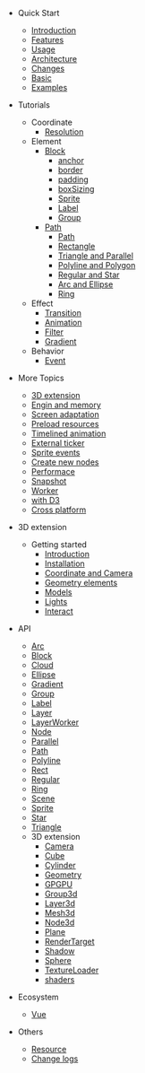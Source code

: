 * Quick Start
  * [Introduction](/en/index#Introduction)
  * [Features](/en/index#Features)
  * [Usage](/en/index#Usage)
  * [Architecture](/en/index#Architecture)
  * [Changes](/en/index#major-differences-between-2x-and-3x)
  * [Basic](/en/index#Basic)
  * [Examples](/en/examples)

* Tutorials
  * Coordinate
    * [Resolution](/en/resolution#Resolution)
  * Element
    * [Block](/en/block)
      * [anchor](/en/block#anchor)
      * [border](/en/block#border)
      * [padding](/en/block#padding)
      * [boxSizing](/en/block#boxSizing)
      * [Sprite](/en/block#Sprite)
      * [Label](/en/block#Label)
      * [Group](/en/block#Group)
    * [Path](/en/path)
      * [Path](/en/path#Path)
      * [Rectangle](/en/path#Rectangle)
      * [Triangle and Parallel](/en/path#Triangle-and-Parallel)
      * [Polyline and Polygon](/en/path#Polyline-and-Polygon)
      * [Regular and Star](/en/path#Regular-and-Star)
      * [Arc and Ellipse](/en/path#Arc-and-Ellipse)
      * [Ring](/en/path#Ring)
  * Effect
    * [Transition](/en/effect#Transition)
    * [Animation](/en/effect#Animation)
    * [Filter](/en/effect#Filter)
    * [Gradient](/en/effect#Gradient)
  * Behavior
    * [Event](/en/event#Event)

* More Topics
  * [3D extension](/en/guide/3d)
  * [Engin and memory](/en/guide/engine_memory)
  * [Screen adaptation](/en/guide/resolution)
  * [Preload resources](/en/guide/resource)
  * [Timelined animation](/en/guide/animations)
  * [External ticker](/en/guide/ticker)
  * [Sprite events](/en/guide/events)
  * [Create new nodes](/en/guide/nodes)
  * [Performace](/en/guide/performance)
  * [Snapshot](/en/guide/snapshot)
  * [Worker](/en/guide/worker)
  * [with D3](/en/guide/d3)
  * [Cross platform](/en/guide/platforms)

* 3D extension
  * Getting started
    * [Introduction](/en/ext3d/index)
    * [Installation](/en/ext3d/index#installation)
    * [Coordinate and Camera](/en/ext3d/index#coordinate-and-camera)
    * [Geometry elements](/en/ext3d/index#geometry-elements)
    * [Models](/en/ext3d/index#models)
    * [Lights](/en/ext3d/index#lights)
    * [Interact](/en/ext3d/index#interact)

  <!--
  * Advanced
    * [着色器](/en/ext3d/shader)
    * [渲染模式](/en/ext3d/mode)
    * [模型](/en/ext3d/model)
    * [文字](/en/ext3d/text)
    * [分组](/en/ext3d/group)
    * [摄像机](/en/ext3d/camera)
    * [阴影](/en/ext3d/shadow)
    * [渲染对象](/en/ext3d/render-target)
    * [后期处理通道](/en/ext3d/post)
    * [通用GPU](/en/ext3d/gpgpu)
  -->

* API
  * [Arc](/en/api/arc)
  * [Block](/en/api/block)
  * [Cloud](/en/api/cloud)
  * [Ellipse](/en/api/ellipse)
  * [Gradient](/en/api/gradient)
  * [Group](/en/api/group)
  * [Label](/en/api/label)
  * [Layer](/en/api/layer)
  * [LayerWorker](/en/api/layer-worker)
  * [Node](/en/api/node)
  * [Parallel](/en/api/parallel)
  * [Path](/en/api/path)
  * [Polyline](/en/api/polyline)
  * [Rect](/en/api/rect)
  * [Regular](/en/api/regular)
  * [Ring](/en/api/ring)
  * [Scene](/en/api/scene)
  * [Sprite](/en/api/sprite)
  * [Star](/en/api/star)
  * [Triangle](/en/api/triangle)
  * 3D extension
    * [Camera](/en/api/ext3d/camera)
    * [Cube](/en/api/ext3d/cube)
    * [Cylinder](/en/api/ext3d/cylinder)
    * [Geometry](/en/api/ext3d/geometry)
    * [GPGPU](/en/api/ext3d/gpgpu)
    * [Group3d](/en/api/ext3d/group3d)
    * [Layer3d](/en/api/ext3d/layer3d)
    * [Mesh3d](/en/api/ext3d/mesh3d)
    * [Node3d](/en/api/ext3d/node3d)
    * [Plane](/en/api/ext3d/plane)
    * [RenderTarget](/en/api/ext3d/render-target)
    * [Shadow](/en/api/ext3d/shadow)
    * [Sphere](/en/api/ext3d/sphere)
    * [TextureLoader](/en/api/ext3d/texture-loader)
    * [shaders](/en/api/ext3d/shaders)

* Ecosystem
  * [Vue](http://vue.spritejs.com)

* Others
  * [Resource](/en/resource)
  * [Change logs](/en/changelog)
